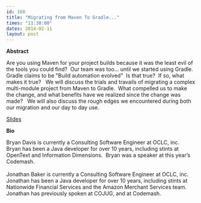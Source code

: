 ```yaml
---
id: 160
title: "Migrating from Maven To Gradle..."
times: "11:30:00"
dates: 2014-02-11
layout: post
---
```

 **Abstract**

Are you using Maven for your project builds because it was the least evil of the tools you could find?&nbsp; Our team was too... until we started using Gradle.&nbsp; Gradle claims to be "Build automation evolved"&nbsp; Is that true?&nbsp; If so, what makes it true?&nbsp;&nbsp; We will discuss the trials and travails of migrating a complex multi-module project from Maven to Gradle.&nbsp; What compelled us to make the change, and what benefits have we realized since the change was made?&nbsp;&nbsp; We will also discuss the rough edges we encountered during both our migration and our day to day use.   
  
[Slides](downloads/Maven2Gradle-FINAL_COJUGx.pdf)   

**Bio**

Bryan Davis is currently a Consulting Software Engineer at OCLC, inc.&nbsp; Bryan has been a Java developer for over 10 years, including stints at OpenText and Information Dimensions.&nbsp; Bryan was a speaker at this year’s Codemash.   
&nbsp;  
Jonathan Baker is currently a Consulting Software Engineer at OCLC, inc.&nbsp; Jonathan has been a Java developer for over 10 years, including stints at Nationwide Financial Services and the Amazon Merchant Services team.&nbsp; Jonathan has previously spoken at COJUG, and at Codemash.

